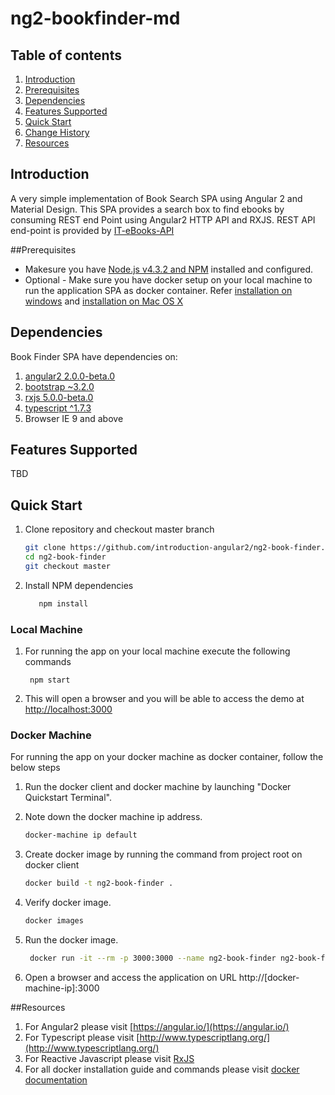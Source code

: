 # ng2-bookfinder-md

## Table of contents 
1. [Introduction](#introduction)
2. [Prerequisites](#prerequisites)
3. [Dependencies](#dependencies)
4. [Features Supported](#features-supported)
5. [Quick Start](#quick-start)
6. [Change History](./CHANGELOG.md)
7. [Resources](#resources)

## Introduction 
A very simple implementation of Book Search SPA using Angular 2 and Material Design. This SPA provides a search box to find ebooks by consuming REST end Point using Angular2 HTTP API and RXJS. REST API end-point is provided by [IT-eBooks-API](http://it-ebooks-api.info/)

##Prerequisites

- Makesure you have [Node.js v4.3.2 and NPM](https://nodejs.org/dist/v4.3.2/)  installed and configured.
- Optional - Make sure you have docker setup on your local machine to run the application SPA as docker container.   Refer [installation on windows](https://docs.docker.com/engine/installation/windows/) and  [installation on Mac OS X](https://docs.docker.com/engine/installation/mac/) 

## Dependencies
Book Finder SPA have dependencies on:

1. [angular2 2.0.0-beta.0](https://angular.io/)
2. [bootstrap ~3.2.0](http://getbootstrap.com/)
3. [rxjs 5.0.0-beta.0](https://github.com/Reactive-Extensions/RxJS)
4. [typescript ^1.7.3](http://www.typescriptlang.org/)
5. Browser IE 9 and above

## Features Supported
TBD

## Quick Start
1. Clone repository and checkout master branch
    
      ```bash
      git clone https://github.com/introduction-angular2/ng2-book-finder.git
      cd ng2-book-finder
	  git checkout master	
      ```

2.  Install NPM dependencies
       
	```bash 
       npm install
	```
      
### Local Machine 

1. For running the app on your local machine execute the following commands

        npm start
        

2. This will open a browser and you will be able to access the demo at [http://localhost:3000](http://localhost:3000)

### Docker Machine
For running the app on your docker machine as docker container, follow the below steps 


1. Run the docker client and docker machine by launching "Docker Quickstart Terminal".

2. Note down the docker machine ip address.
 	  ```bash
      docker-machine ip default
      ```

3. Create docker image by running the command from project root on docker client
    
      ```bash
      docker build -t ng2-book-finder .
      ```

4. Verify docker image. 
    
      ```bash
      docker images
      ```
5. Run the docker image.

	 ```bash
      docker run -it --rm -p 3000:3000 --name ng2-book-finder ng2-book-finder
     ```

6. Open a browser and access the application on URL http://[docker-machine-ip]:3000


##Resources

1. For Angular2 please visit [https://angular.io/](https://angular.io/)
2. For Typescript please visit [http://www.typescriptlang.org/](http://www.typescriptlang.org/)
3. For Reactive Javascript please visit [RxJS](https://github.com/Reactive-Extensions/RxJS)
4. For all docker installation guide and commands please visit [docker documentation](https://docs.docker.com/engine/)

